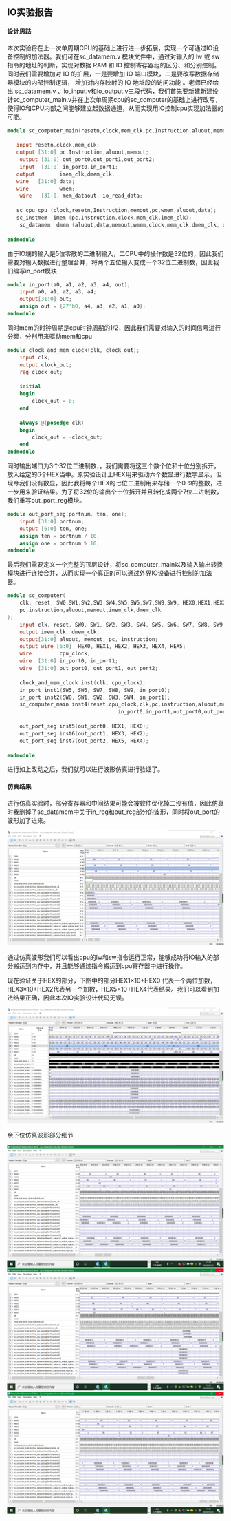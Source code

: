 ## IO实验报告

#### 设计思路

​		本次实验将在上一次单周期CPU的基础上进行进一步拓展，实现一个可通过IO设备控制的加法器。我们可在sc_datamem.v 模块文件中，通过对输入的 lw 或 sw 指令的地址的判断，实现对数据 RAM 和 IO 控制寄存器组的区分、和分别控制。同时我们需要增加对 IO 的扩展，一是要增加 IO 端口模块，二是要改写数据存储器模块的内部控制逻辑， 增加对内存映射的 IO 地址段的访问功能 。老师已经给出 sc_datamem.v 、io_input.v和io_output.v三段代码，我们首先要新建新建设计sc_computer_main.v并在上次单周期cpu的sc_computer的基础上进行改写，使得IO和CPU内部之间能够建立起数据通道，从而实现用IO控制cpu实现加法器的可能。

```verilog
module sc_computer_main(resetn,clock,mem_clk,pc,Instruction,aluout,memout,imem_clk,dmem_clk,in_port0,in_port1,out_port0,out_port1,out_port2);
   
   input resetn,clock,mem_clk;
   output [31:0] pc,Instruction,aluout,memout;
	output [31:0] out_port0,out_port1,out_port2;
	input  [31:0] in_port0,in_port1;
   output        imem_clk,dmem_clk;
   wire   [31:0] data;
   wire          wmem; 
	wire   [31:0] mem_dataout, io_read_data;
	
   sc_cpu cpu (clock,resetn,Instruction,memout,pc,wmem,aluout,data);
   sc_instmem  imem (pc,Instruction,clock,mem_clk,imem_clk); 
    sc_datamem  dmem (aluout,data,memout,wmem,clock,mem_clk,dmem_clk, out_port0, out_port1, out_port2, in_port0, in_port1, mem_dataout, io_read_data);

endmodule
```

由于IO端的输入是5位零散的二进制输入，二CPU中的操作数是32位的，因此我们需要对输入数据进行整理合并，将两个五位输入变成一个32位二进制数，因此我们编写in_port模块

```Verilog
module in_port(a0, a1, a2, a3, a4, out);
	input a0, a1, a2, a3, a4;
	output[31:0] out;
	assign out = {27'b0, a4, a3, a2, a1, a0};
endmodule
```

同时mem的时钟周期是cpu时钟周期的1/2，因此我们需要对输入的时间信号进行分频，分别用来驱动mem和cpu

```verilog
module clock_and_mem_clock(clk, clock_out);
	input clk;
	output clock_out;
	reg clock_out;
	
	initial
	begin 
		clock_out = 0;
	end

	always @(posedge clk)
	begin
		clock_out = ~clock_out;
	end
endmodule
```

同时输出端口为3个32位二进制数，，我们需要将这三个数个位和十位分别拆开，放入给定的6个HEX当中。原实验设计上HEX用来驱动六个数显进行数字显示，但现今我们没有数显，因此我将每个HEX的七位二进制用来存储一个0-9的整数，进一步用来验证结果。为了将32位的输出个十位拆开并且转化成两个7位二进制数，我们重写out_port_reg模块。

```verilog
module out_port_seg(portnum, ten, one);
	input [31:0] portnum;
	output [6:0] ten, one;
	assign ten = portnum / 10;
	assign one = portnum % 10;
endmodule 
```

最后我们需要定义一个完整的顶层设计，将sc_computer_main以及输入输出转换模块进行连接合并，从而实现一个真正的可以通过外界IO设备进行控制的加法器。

```verilog
module sc_computer(
	clk, reset, SW0,SW1,SW2,SW3,SW4,SW5,SW6,SW7,SW8,SW9, HEX0,HEX1,HEX2,HEX3,HEX4,HEX5,
	pc,instruction,aluout,memout,imem_clk,dmem_clk
);
	input clk, reset, SW0, SW1, SW2, SW3, SW4, SW5, SW6, SW7, SW8, SW9;
	output imem_clk, dmem_clk;
	output[31:0] aluout, memout, pc, instruction;
	output wire [6:0]  HEX0, HEX1, HEX2, HEX3, HEX4, HEX5;
	wire         cpu_clock;
	wire  [31:0] in_port0, in_port1;
	wire  [31:0] out_port0, out_port1, out_port2;
	
	clock_and_mem_clock inst(clk, cpu_clock);
	in_port inst1(SW5, SW6, SW7, SW8, SW9, in_port0);
	in_port inst2(SW0, SW1, SW2, SW3, SW4, in_port1);
	sc_computer_main inst4(reset,cpu_clock,clk,pc,instruction,aluout,memout,imem_clk,dmem_clk,
									in_port0,in_port1,out_port0,out_port1,out_port2);
	
	out_port_seg inst5(out_port0, HEX1, HEX0);
	out_port_seg inst6(out_port1, HEX3, HEX2);
	out_port_seg inst7(out_port2, HEX5, HEX4);
	
endmodule
```

进行如上改动之后，我们就可以进行波形仿真进行验证了。

#### 仿真结果

进行仿真实验时，部分寄存器和中间结果可能会被软件优化掉二没有值，因此仿真时我删掉了sc_datamem中关于in_reg和out_reg部分的波形，同时将out_port的波形加了进来。

<img src='1.png'>

通过仿真波形我们可以看出cpu的lw和sw指令运行正常，能够成功将IO输入的部分搬运到内存中，并且能够通过指令搬运到cpu寄存器中进行操作。

现在验证关于HEX的部分，下图中的部分HEX1$\times$10+HEX0 代表一个两位加数，HEX3$\times$10+HEX2代表另一个加数，HEX5$\times$10+HEX4代表结果。我们可以看到加法结果正确，因此本次IO实验设计代码无误。

<img src='2.png'>

余下位仿真波形部分细节

<img src='3.png'>

<img src='4.png'>

<img src='5.png'>



 